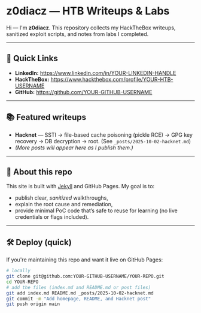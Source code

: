 # z0diacz — HTB Writeups & Labs

Hi — I'm **z0diacz**. This repository collects my HackTheBox writeups, sanitized exploit scripts, and notes from labs I completed.

---

## 🔗 Quick Links
- **LinkedIn:** https://www.linkedin.com/in/YOUR-LINKEDIN-HANDLE  
- **HackTheBox:** https://www.hackthebox.com/profile/YOUR-HTB-USERNAME  
- **GitHub:** https://github.com/YOUR-GITHUB-USERNAME

---

## 📚 Featured writeups
- **Hacknet** — SSTI → file-based cache poisoning (pickle RCE) → GPG key recovery → DB decryption → root. (See `_posts/2025-10-02-hacknet.md`)
- *(More posts will appear here as I publish them.)*

---

## 🎯 About this repo
This site is built with [Jekyll](https://jekyllrb.com/) and GitHub Pages. My goal is to:
- publish clear, *sanitized* walkthroughs,
- explain the root cause and remediation,
- provide minimal PoC code that’s safe to reuse for learning (no live credentials or flags included).

---

## 🛠 Deploy (quick)
If you're maintaining this repo and want it live on GitHub Pages:

```bash
# locally
git clone git@github.com:YOUR-GITHUB-USERNAME/YOUR-REPO.git
cd YOUR-REPO
# add the files (index.md and README.md or post files)
git add index.md README.md _posts/2025-10-02-hacknet.md
git commit -m "Add homepage, README, and Hacknet post"
git push origin main
